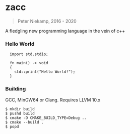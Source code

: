 # zacc
> Peter Niekamp, 2016 - 2020

A fledgling new programming language in the vein of c++

### Hello World
```
  import std.stdio;
  
  fn main() -> void
  {
    std::print("Hello World!");
  }
```

### Building
GCC, MinGW64 or Clang. Requires LLVM 10.x

```
$ mkdir build
$ pushd build
$ cmake -D CMAKE_BUILD_TYPE=Debug ..
$ cmake --build .
$ popd
```
